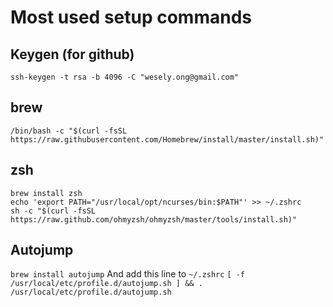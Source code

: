 # Most used setup commands

## Keygen (for github)
`ssh-keygen -t rsa -b 4096 -C "wesely.ong@gmail.com"`

## brew
`/bin/bash -c "$(curl -fsSL https://raw.githubusercontent.com/Homebrew/install/master/install.sh)"`

## zsh
```
brew install zsh
echo 'export PATH="/usr/local/opt/ncurses/bin:$PATH"' >> ~/.zshrc
sh -c "$(curl -fsSL https://raw.github.com/ohmyzsh/ohmyzsh/master/tools/install.sh)"
```

## Autojump
`brew install autojump`
And add this line to `~/.zshrc`
`[ -f /usr/local/etc/profile.d/autojump.sh ] && . /usr/local/etc/profile.d/autojump.sh`
